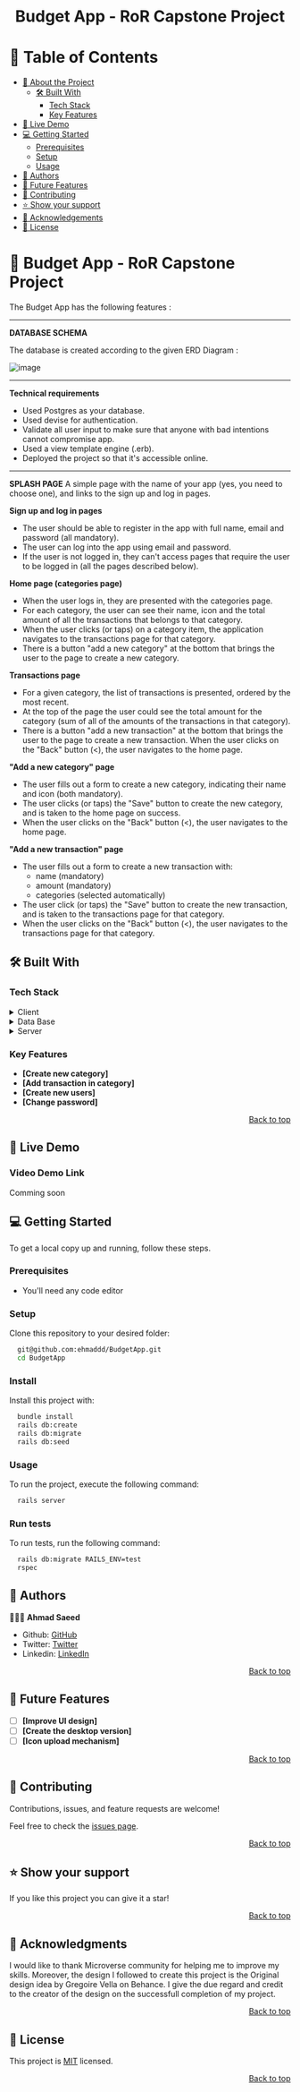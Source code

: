 <a name="readme-top"></a>

<div align="center">

  <h1><b>Budget App - RoR Capstone Project</b></h1>

</div>

<!-- TABLE OF CONTENTS -->

# 📗 Table of Contents

- [📖 About the Project](#about-project)
  - [🛠 Built With](#built-with)
    - [Tech Stack](#tech-stack)
    - [Key Features](#key-features)
- [🚀 Live Demo](#live-demo)
- [💻 Getting Started](#getting-started)
  - [Prerequisites](#prerequisites)
  - [Setup](#setup)
  - [Usage](#usage)
- [👥 Authors](#authors)
- [🔭 Future Features](#future-features)
- [🤝 Contributing](#contributing)
- [⭐️ Show your support](#support)
- [🙏 Acknowledgements](#acknowledgements)
- [📝 License](#license)

<!-- PROJECT DESCRIPTION -->

# 📖 Budget App - RoR Capstone Project <a name="about-project"></a>

The Budget App has the following features :

-----------------------------------------------------------------------------------------------------------------------
**DATABASE SCHEMA**

The database is created according to the given ERD Diagram :

![image](https://github.com/ehmaddd/BudgetApp/assets/54537654/debe02af-e802-46fd-8caa-b91d256c9302)

-----------------------------------------------------------------------------------------------------------------------

**Technical requirements**

- Used Postgres as your database.
- Used devise for authentication.
- Validate all user input to make sure that anyone with bad intentions cannot compromise app.
- Used a view template engine (.erb).
- Deployed the project so that it's accessible online.

-----------------------------------------------------------------------------------------------------------------------

**SPLASH PAGE**
A simple page with the name of your app (yes, you need to choose one), and links to the sign up and log in pages.

**Sign up and log in pages**
- The user should be able to register in the app with full name, email and password (all mandatory).
- The user can log into the app using email and password.
- If the user is not logged in, they can't access pages that require the user to be logged in (all the pages described below).

**Home page (categories page)**
- When the user logs in, they are presented with the categories page.
- For each category, the user can see their name, icon and the total amount of all the transactions that belongs to that category.
- When the user clicks (or taps) on a category item, the application navigates to the transactions page for that category.
- There is a button "add a new category" at the bottom that brings the user to the page to create a new category.

**Transactions page**
- For a given category, the list of transactions is presented, ordered by the most recent.
- At the top of the page the user could see the total amount for the category (sum of all of the amounts of the transactions in that category).
- There is a button "add a new transaction" at the bottom that brings the user to the page to create a new transaction.
   When the user clicks on the "Back" button (<), the user navigates to the home page.

**"Add a new category" page**
- The user fills out a form to create a new category, indicating their name and icon (both mandatory).
- The user clicks (or taps) the "Save" button to create the new category, and is taken to the home page on success.
- When the user clicks on the "Back" button (<), the user navigates to the home page.

**"Add a new transaction" page**
- The user fills out a form to create a new transaction with:
  - name (mandatory)
  - amount (mandatory)
  - categories (selected automatically)
- The user click (or taps) the "Save" button to create the new transaction, and is taken to the transactions page for that category.
- When the user clicks on the "Back" button (<), the user navigates to the transactions page for that category.

## 🛠 Built With <a name="built-with"></a>

### Tech Stack <a name="tech-stack"></a>

<details>
  <summary>Client</summary>
  <ul>
    <li>Ruby</li>
  </ul>
</details>
<details>
  <summary>Data Base</summary>
  <ul>
    <li>Postgresql</li>
  </ul>
</details>
<details>
  <summary>Server</summary>
  <ul>
    <li>Rails</li>
  </ul>
</details>
<!-- Features -->

### Key Features <a name="key-features"></a>

- **[Create new category]**
- **[Add transaction in category]**
- **[Create new users]**
- **[Change password]**

<p align="right"><a href="#readme-top">Back to top</a></p>

## 🚀 Live Demo <a name="live-demo"></a>

### Video Demo Link <a name="live-demo-link"></a>

Comming soon

<!-- GETTING STARTED -->

## 💻 Getting Started <a name="getting-started"></a>

To get a local copy up and running, follow these steps.

### Prerequisites

- You'll need any code editor

### Setup

Clone this repository to your desired folder:

```sh
  git@github.com:ehmaddd/BudgetApp.git
  cd BudgetApp
```

### Install

Install this project with:

```sh
  bundle install
  rails db:create
  rails db:migrate
  rails db:seed
```

### Usage

To run the project, execute the following command:

```sh
  rails server
```

### Run tests

To run tests, run the following command:

```sh
  rails db:migrate RAILS_ENV=test
  rspec
```

## 👥 Authors <a name="authors"></a>

🕵🏽‍♀️ **Ahmad Saeed**

- Github: [GitHub](https://github.com/ehmaddd/)
- Twitter: [Twitter](https://twitter.com/ehmaddd_pk)
- Linkedin: [LinkedIn](https://www.linkedin.com/in/ehmaddd/)

<p align="right"><a href="#readme-top">Back to top</a></p>

## 🔭 Future Features <a name="future-features"></a>

- [ ] **[Improve UI design]**
- [ ] **[Create the desktop version]**
- [ ] **[Icon upload mechanism]**

<p align="right"><a href="#readme-top">Back to top</a></p>

<!-- CONTRIBUTING -->

## 🤝 Contributing <a name="contributing"></a>

Contributions, issues, and feature requests are welcome!

Feel free to check the [issues page](https://github.com/ehmaddd/BudgetApp/issues).

<p align="right"><a href="#readme-top">Back to top</a></p>

<!-- SUPPORT -->

## ⭐️ Show your support <a name="support"></a>

If you like this project you can give it a star!

<p align="right"><a href="#readme-top">Back to top</a></p>

<!-- ACKNOWLEDGEMENTS -->

## 🙏 Acknowledgments <a name="acknowledgements"></a>

I would like to thank Microverse community for helping me to improve my skills.
Moreover, the design I followed to create this project is the Original design idea by Gregoire Vella on Behance. I give the due regard and credit to the creator of the design on the successfull completion of my project.

<p align="right"><a href="#readme-top">Back to top</a></p>

<!-- FAQ (optional) -->

## 📝 License <a name="license"></a>

This project is [MIT](https://github.com/ehmaddd/BudgetApp/blob/main/LICENSE) licensed.

<p align="right"><a href="#readme-top">Back to top</a></p>
